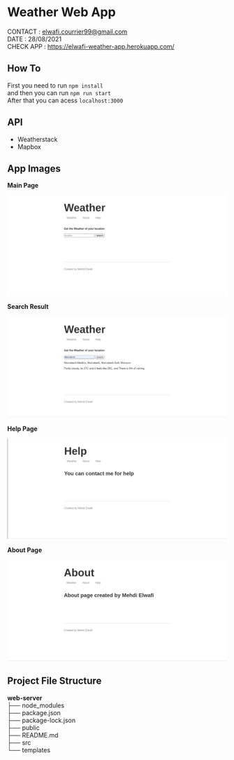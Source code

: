 # Weather Web App

CONTACT : elwafi.courrier99@gmail.com  
DATE : 28/08/2021  
CHECK APP : https://elwafi-weather-app.herokuapp.com/

## How To

First you need to run `npm install`  
and then you can run `npm run start`  
After that you can acess `localhost:3000`

## API

-   Weatherstack
-   Mapbox

## App Images

**Main Page**

![](./01.png)

**Search Result**

![](./02.png)

**Help Page**

![](./03.png)

**About Page**

![](./04.png)

## Project File Structure

**web-server**  
├── node_modules  
├── package.json  
├── package-lock.json  
├── public  
├── README.md  
├── src  
└── templates
